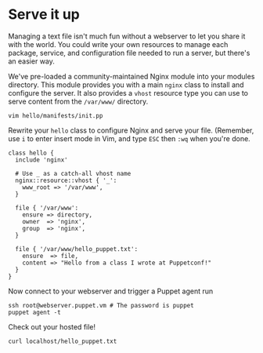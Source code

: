# Serve it up

Managing a text file isn't much fun without a webserver to let you share it
with the world. You could write your own resources to manage each package,
service, and configuration file needed to run a server, but there's an easier
way.

We've pre-loaded a community-maintained Nginx module into your modules
directory. This module provides you with a main `nginx` class to install
and configure the server. It also provides a `vhost` resource type you
can use to serve content from the `/var/www/` directory.

    vim hello/manifests/init.pp

Rewrite your `hello` class to configure Nginx and serve your file. (Remember, use
`i` to enter insert mode in Vim, and type `ESC` then `:wq` when you're done.

```puppet
class hello {
  include 'nginx'

  # Use _ as a catch-all vhost name
  nginx::resource::vhost { '_':
    www_root => '/var/www',
  }

  file { '/var/www':
    ensure => directory,
    owner  => 'nginx',
    group  => 'nginx',
  }

  file { '/var/www/hello_puppet.txt':
    ensure  => file,
    content => "Hello from a class I wrote at Puppetconf!"
  }
}
```

Now connect to your webserver and trigger a Puppet agent run

    ssh root@webserver.puppet.vm # The password is puppet
    puppet agent -t

Check out your hosted file!

    curl localhost/hello_puppet.txt
